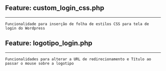 ## Feature: custom_login_css.php

---

    Funcionalidade para inserção de folha de estilos CSS para tela de login do Wordpress

## Feature: logotipo_login.php

---

    Funcionalidades para alterar a URL de redirecionamento e Título ao passar o mouse sobre a logotipo
